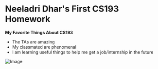 # Neeladri Dhar's First CS193 Homework

**My Favorite Things About CS193**
- The TAs are amazing
- My classmated are phenomenal
- I am learning useful things to help me get a job/internship in the future

![Image](src)

